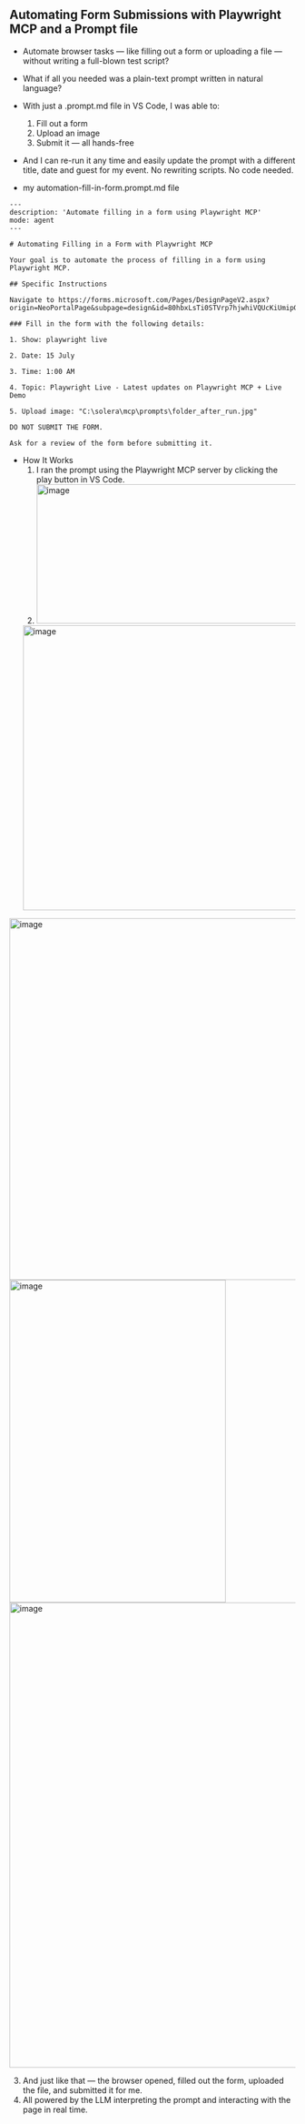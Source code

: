 ## Automating Form Submissions with Playwright MCP and a Prompt file
* Automate browser tasks — like filling out a form or uploading a file — without writing a full-blown test script?
* What if all you needed was a plain-text prompt written in natural language?

* With just a .prompt.md file in VS Code, I was able to:
  1. Fill out a form
  1. Upload an image
  1. Submit it — all hands-free

* And I can re-run it any time and easily update the prompt with a different title, date and guest for my event. No rewriting scripts. No code needed.

* my automation-fill-in-form.prompt.md file
```
---
description: 'Automate filling in a form using Playwright MCP'
mode: agent
---

# Automating Filling in a Form with Playwright MCP

Your goal is to automate the process of filling in a form using Playwright MCP.

## Specific Instructions

Navigate to https://forms.microsoft.com/Pages/DesignPageV2.aspx?origin=NeoPortalPage&subpage=design&id=80hbxLsTi0STVrp7hjwhiVQUcKiUmipGrdOkizvcY89UN0hQV0FIWVBYVDRBWERQTERUTTlET0ZPSC4u&topview=Preview

### Fill in the form with the following details:

1. Show: playwright live

2. Date: 15 July

3. Time: 1:00 AM

4. Topic: Playwright Live - Latest updates on Playwright MCP + Live Demo

5. Upload image: "C:\solera\mcp\prompts\folder_after_run.jpg"

DO NOT SUBMIT THE FORM. 

Ask for a review of the form before submitting it.
```

* How It Works
  1. I ran the prompt using the Playwright MCP server by clicking the play button in VS Code.
  2. <img width="1382" height="245" alt="image" src="https://github.com/user-attachments/assets/90fc60c5-f70c-4118-afbc-ce04b3bd72b7" />
  <img width="502" height="501" alt="image" src="https://github.com/user-attachments/assets/acb5e54e-c3b3-4805-bfda-13d112180b93" />
<img width="1258" height="636" alt="image" src="https://github.com/user-attachments/assets/a19340bd-07b8-42e8-b1da-29dd1c5b5cf6" />
<img width="381" height="567" alt="image" src="https://github.com/user-attachments/assets/20c80e06-a085-4e3a-b88b-1d5634f5cb74" />
<img width="515" height="818" alt="image" src="https://github.com/user-attachments/assets/20235a57-9f5c-44fb-9945-cf2203e9e8c3" />

  3. And just like that — the browser opened, filled out the form, uploaded the file, and submitted it for me.
  4. All powered by the LLM interpreting the prompt and interacting with the page in real time.

